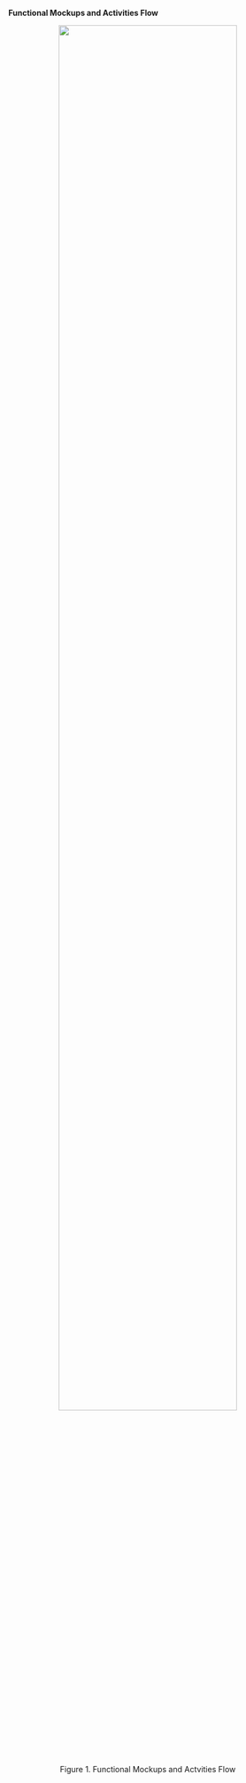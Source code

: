 <b>Functional Mockups and Activities Flow</b>

<p align="center">
<img src="./figures/MockupsFuncionais.png" width="80%" heigth="80%" >
</p>

  
  <p align="center">Figure 1. Functional Mockups and Actvities Flow</p>